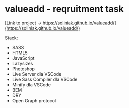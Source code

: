# valueadd - reqruitment task
[Link to project -> https://soliniak.github.io/valueadd/](https://soliniak.github.io/valueadd/)

Stack:
- SASS
- HTML5
- JavaScript
- Lazysizes
- Photoshop
- Live Server dla VSCode
- Live Sass Compiler dla VSCode
- Minify dla VSCode
- BEM
- DRY
- Open Graph protocol
